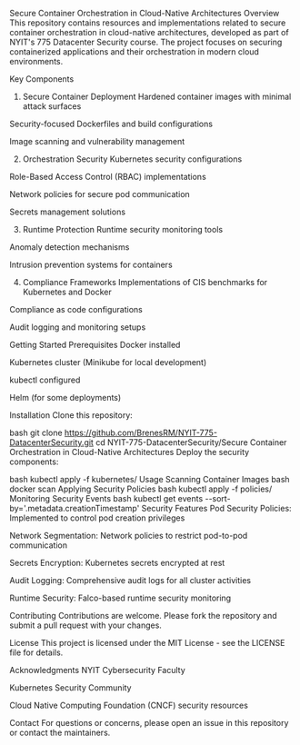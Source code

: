 Secure Container Orchestration in Cloud-Native Architectures
Overview
This repository contains resources and implementations related to secure container orchestration in cloud-native architectures, developed as part of NYIT's 775 Datacenter Security course. The project focuses on securing containerized applications and their orchestration in modern cloud environments.

Key Components
1. Secure Container Deployment
Hardened container images with minimal attack surfaces

Security-focused Dockerfiles and build configurations

Image scanning and vulnerability management

2. Orchestration Security
Kubernetes security configurations

Role-Based Access Control (RBAC) implementations

Network policies for secure pod communication

Secrets management solutions

3. Runtime Protection
Runtime security monitoring tools

Anomaly detection mechanisms

Intrusion prevention systems for containers

4. Compliance Frameworks
Implementations of CIS benchmarks for Kubernetes and Docker

Compliance as code configurations

Audit logging and monitoring setups

Getting Started
Prerequisites
Docker installed

Kubernetes cluster (Minikube for local development)

kubectl configured

Helm (for some deployments)

Installation
Clone this repository:

bash
git clone https://github.com/BrenesRM/NYIT-775-DatacenterSecurity.git
cd NYIT-775-DatacenterSecurity/Secure Container Orchestration in Cloud-Native Architectures
Deploy the security components:

bash
kubectl apply -f kubernetes/
Usage
Scanning Container Images
bash
docker scan <image-name>
Applying Security Policies
bash
kubectl apply -f policies/
Monitoring Security Events
bash
kubectl get events --sort-by='.metadata.creationTimestamp'
Security Features
Pod Security Policies: Implemented to control pod creation privileges

Network Segmentation: Network policies to restrict pod-to-pod communication

Secrets Encryption: Kubernetes secrets encrypted at rest

Audit Logging: Comprehensive audit logs for all cluster activities

Runtime Security: Falco-based runtime security monitoring

Contributing
Contributions are welcome. Please fork the repository and submit a pull request with your changes.

License
This project is licensed under the MIT License - see the LICENSE file for details.

Acknowledgments
NYIT Cybersecurity Faculty

Kubernetes Security Community

Cloud Native Computing Foundation (CNCF) security resources

Contact
For questions or concerns, please open an issue in this repository or contact the maintainers.
